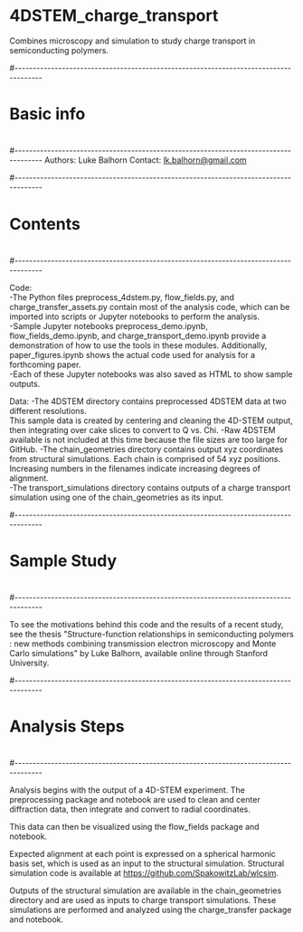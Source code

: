 # 4DSTEM_charge_transport
 Combines microscopy and simulation to study charge transport in semiconducting polymers.

#-------------------------------------------------------------------------------------
#
#     Basic info
#
#-------------------------------------------------------------------------------------
Authors: 
Luke Balhorn
Contact: lk.balhorn@gmail.com

#-------------------------------------------------------------------------------------
#
#     Contents
#
#-------------------------------------------------------------------------------------

Code:  
-The Python files preprocess_4dstem.py, flow_fields.py, and charge_transfer_assets.py 
contain most of the analysis code, which can be imported into scripts or Jupyter notebooks 
to perform the analysis.  
-Sample Jupyter notebooks preprocess_demo.ipynb, flow_fields_demo.ipynb, and 
charge_transport_demo.ipynb provide a demonstration of how to use the tools in these 
modules.  Additionally, paper_figures.ipynb shows the actual code used for analysis for 
a forthcoming paper.  
-Each of these Jupyter notebooks was also saved as HTML to show sample outputs.  

Data:
-The 4DSTEM directory contains preprocessed 4DSTEM data at two different resolutions.  
This sample data is created by centering and cleaning the 4D-STEM output, then integrating
over cake slices to convert to Q vs. Chi.
-Raw 4DSTEM available is not included at this time because the file sizes are too large for 
GitHub. 
-The chain_geometries directory contains output xyz coordinates from structural simulations.
Each chain is comprised of 54 xyz positions.  Increasing numbers in the filenames indicate 
increasing degrees of alignment.  
-The transport_simulations directory contains outputs of a charge transport simulation using
one of the chain_geometries as its input.

#-------------------------------------------------------------------------------------
#
#     Sample Study
#
#-------------------------------------------------------------------------------------

To see the motivations behind this code and the results of a recent study, see the thesis
"Structure-function relationships in semiconducting polymers : new methods combining 
transmission electron microscopy and Monte Carlo simulations" by Luke Balhorn, available
online through Stanford University.

#-------------------------------------------------------------------------------------
#
#     Analysis Steps
#
#-------------------------------------------------------------------------------------

Analysis begins with the output of a 4D-STEM experiment.  The preprocessing package and
notebook are used to clean and center diffraction data, then integrate and convert to 
radial coordinates.  

This data can then be visualized using the flow_fields package and notebook.  

Expected alignment at each point is expressed on a spherical harmonic basis set, which is
used as an input to the structural simulation.  Structural simulation code is available at
https://github.com/SpakowitzLab/wlcsim.  

Outputs of the structural simulation are available in the chain_geometries directory and 
are used as inputs to charge transport simulations.  These simulations are performed and
analyzed using the charge_transfer package and notebook.  
